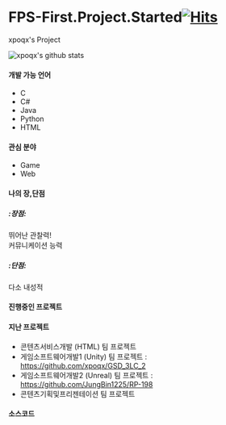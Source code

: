 # FPS-First.Project.Started[![Hits](https://hits.seeyoufarm.com/api/count/incr/badge.svg?url=https%3A%2F%2Fgithub.com%2Fxpoqx&count_bg=%2379C83D&title_bg=%23555555&icon=&icon_color=%23E7E7E7&title=hits&edge_flat=false)](https://hits.seeyoufarm.com)
xpoqx's Project

![xpoqx's github stats](https://github-readme-stats.vercel.app/api?username=xpoqx&show_icons=true)



#### 개발 가능 언어
- C
- C#
- Java
- Python
- HTML


#### 관심 분야
- Game
- Web


#### 나의 장,단점   
##### :장점:   
뛰어난 관찰력!   
커뮤니케이션 능력   
   
##### :단점:
다소 내성적 


#### 진행중인 프로젝트   


#### 지난 프로젝트

- 콘텐츠서비스개발 (HTML) 팀 프로젝트
- 게임소프트웨어개발1 (Unity) 팀 프로젝트 : https://github.com/xpoqx/GSD_3LC_2
- 게임소프트웨어개발2 (Unreal) 팀 프로젝트 : https://github.com/JungBin1225/RP-198
- 콘텐츠기획및프리젠테이션 팀 프로젝트 
   
#### 소스코드   

